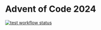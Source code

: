 # Advent of Code 2024

[![test workflow status](https://code.winston.sh/winston/advent-of-code-2024/actions/workflows/test.yml/badge.svg?label=tests&style=flat-square)](https://code.winston.sh/winston/advent-of-code-2024/actions)
